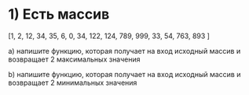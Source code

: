 # 1) Есть массив
[1, 2, 12, 34, 35, 6, 0, 34, 122, 124, 789, 999, 33, 54, 763, 893
]

a) напишите функцию, которая получает на вход исходный массив и возвращает 2
максимальных значения

b) напишите функцию, которая получает на вход исходный массив и возвращает 2
минимальных значения
